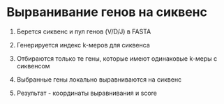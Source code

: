 Вырванивание генов на сиквенс
=============================

1. Берется сиквенс и пул генов (V/D/J) в FASTA

2. Генерируется индекс k-меров для сиквенса

3. Отбираются только те гены, которые имеют одинаковые k-меры с сиквенсом

4. Выбранные гены локально выравниваются на сиквенс

5. Результат - координаты выравнивания и score

